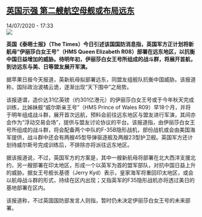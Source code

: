 <!--1594742121000-->
[英国示强 第二艘航空母舰或布局远东](http://www.rfi.fr//cn/%E6%94%BF%E6%B2%BB/20200714-%E8%8B%B1%E5%9B%BD%E7%A4%BA%E5%BC%BA-%E7%AC%AC%E4%BA%8C%E8%89%98%E8%88%AA%E7%A9%BA%E6%AF%8D%E8%88%B0%E6%88%96%E5%B8%83%E5%B1%80%E8%BF%9C%E4%B8%9C)
------

<div>14/07/2020 - 17:33</div><img src="https://s.rfi.fr/media/display/4cee8122-c5e7-11ea-8520-005056bf87d6/w:310/p:16x9/yh%2C%29.jpg"><p><strong>英国《泰晤士报》（The Times）今日引述该国国防消息指，英国军方正计划将新航母“伊丽莎白女王号”（HMS Queen Elizabeth R08）部署在远东地区，以抗衡中国日益增加的威胁。待明年初，伊丽莎白女王号所组成的战斗群，将展开首航，到访远东与美、日等盟友展开军演。</strong></p><div class="t-content__body u-clearfix"><div class="m-interstitial"></div><p>据苹果日报今天报道，英新航母拟部署远东，同盟友组舰队抗衡中国威胁。该报道称，国际政治波橘云诡，逐渐出现“天下围中”之局势。</p><p>该报道谓，造价达31亿英镑（约301亿港元）的伊丽莎白女王号或于今年秋天完成训练，比姊妹舰“威尔斯亲王号”（HMS Prince of Wales R09）早18个月，并将于明年组成战斗群，展开首次远航，预料会前往远东地区与盟友进行军演，其间亦会作为“浮动交易会场”，提供与盟友讨论协议的平台。该报道指，由伊丽莎白女王号所组成的战斗群，将会配备两个中队的F-35B隐形战机，部份战机或会由美国海军提供，战斗群中还会有两艘45型导弹驱逐舰及两艘23型护卫舰。英国军方还计划待威尔斯号完成训练后，不排除亦将派往远东地区。</p><p>据该报道说，不过，英国军方的方案是，其中一艘新航母将部署在北大西洋支援北约，另一艘部署在印太地区，形成一个以英军为首的盟军部队，对抗中国日益上升的威胁。据女王号舰长基德（Jerry Kyd）表示，皇家海军将重回印太地区，或会以航母战斗群的形式，持续在区内出现；又指英军的F35隐形战机亦将透过美日的基地部署在区内。</p><p>该报道称，不过英国国防部发言人则指，暂时仍未决定伊丽莎白女王号的未来部署。</p><div class="o-self-promo o-self-promo--nl o-self-promo--hidden" data-selfpromo-newsletter></div><div class="o-self-promo o-self-promo--app o-self-promo--hidden" data-selfpromo-app></div></div>
